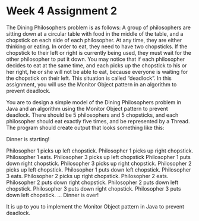 Week 4 Assignment 2
===================

The Dining Philosophers problem is as follows:  A group of philosophers are sitting down at a circular table with food in the middle of the table, and a chopstick on each side of each philosopher.  At any time, they are either thinking or eating.  In order to eat, they need to have two chopsticks.  If the chopstick to their left or right is currently being used, they must wait for the other philosopher to put it down.  You may notice that if each philosopher decides to eat at the same time, and each picks up the chopstick to his or her right, he or she will not be able to eat, because everyone is waiting for the chopstick on their left.  This situation is called “deadlock”.  In this assignment, you will use the Monitor Object pattern in an algorithm to prevent deadlock.

You are to design a simple model of the Dining Philosophers problem in Java and an algorithm using the Monitor Object pattern to prevent deadlock.  There should be 5 philosophers and 5 chopsticks, and each philosopher should eat exactly five times, and be represented by a Thread.  The program should create output that looks something like this:

Dinner is starting!

Philosopher 1 picks up left chopstick.
Philosopher 1 picks up right chopstick.
Philosopher 1 eats.
Philosopher 3 picks up left chopstick
Philosopher 1 puts down right chopstick.
Philosopher 3 picks up right chopstick.
Philosopher 2 picks up left chopstick.
Philosopher 1 puts down left chopstick.
Philosopher 3 eats.
Philosopher 2 picks up right chopstick.
Philosopher 2 eats.
Philosopher 2 puts down right chopstick.
Philosopher 2 puts down left chopstick.
Philosopher 3 puts down right chopstick.
Philosopher 3 puts down left chopstick.
…
Dinner is over!

It is up to you to implement the Monitor Object pattern in Java to prevent deadlock. 